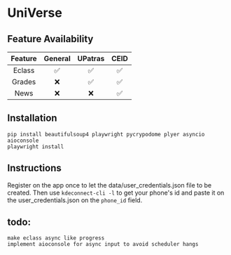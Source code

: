 # UniVerse

## Feature Availability

| Feature |      General       |      UPatras       |        CEID        |
| :-----: | :----------------: | :----------------: | :----------------: |
| Eclass  | :white_check_mark: | :white_check_mark: | :white_check_mark: |
| Grades  |        :x:         | :white_check_mark: | :white_check_mark: |
|  News   |        :x:         |        :x:         | :white_check_mark: |

## Installation

```
pip install beautifulsoup4 playwright pycrypodome plyer asyncio aioconsole
playwright install
```

## Instructions

Register on the app once to let the data/user_credentials.json file to be created. Then use `kdeconnect-cli -l` to get your phone's id and paste it on the user_credentials.json on the `phone_id` field.

## todo:

```
make eclass async like progress
implement aioconsole for async input to avoid scheduler hangs
```
